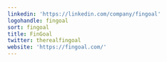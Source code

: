 ```yaml
---
linkedin: 'https://linkedin.com/company/fingoal'
logohandle: fingoal
sort: fingoal
title: FinGoal
twitter: therealfingoal
website: 'https://fingoal.com/'
---
```

